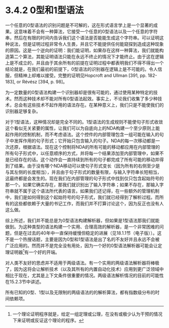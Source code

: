 # 3.4.2 0型和1型语法

一个任意的0型语法的识别问题是不可解的，这在形式语言学上是一个显著的成果。这意味着不会有一种算法，它接受一个任意的0型语法以及一个任意的字符串，然后在有限的时间内告诉我们这个语法是否能能生成这个字符串。可以证明这种说法，但是证明过程非常令人生畏，并且它不能提供任何能窥探到造成这种现象的原因。这是一个逆向的证明：我们能证明，如果存在这样一种算法，我们就能构造第二个算法，其能证明语法只能在永远不终止的情况下才能终止。由于这在逻辑上是不成立的，并且由于其余所有的前提在证明过程中都表明我们不得不得出一个结论就是，在我们最初的前提下，0型语法的识别器在逻辑上是不可能的。令人信服，但精神上却难以接受。完整的证明见Hopcroft and Ullman [391, pp. 182-183], or Révész [394, p. 98]。

为一定数量的0型语法构建一个识别器却是很有可能的，通过使用某种特定的技术。然而这种技术却不能对所有0型语法起效。事实上，不论我们收集了多少种技术，总会有这些技术不起作用的语法存在。在某种意义上，我们只是不能使我们的识别器足够复杂。

对于1型语法，这种情况却是完全不同的。1型语法的生成规则不能使句子形式收敛这个看似无关紧要的属性，让我们可以为自底向上的NDA构建一个至少原则上能起作用的控制机制，而不考虑语法。这个控件的内部管理包含一组可能在输入的句子中发挥作用的句子形式；它开始只包含输入的句子。NDA的每一次移动都是一次还原，根据语法。现在这个控制将NDA的所有可能的移动都应用在内部管理的所有句子形式中，以任意顺序的方式，并将每一个结果添加至内部管理中，如果不是已经存在的话。这个动作会一直持续到所有的句子都完成了所有可能的移动并得到了结果。由于没有哪个NDA移动可以使句子形式变长（因为所有的右侧至少是与其左侧的长度相当），并且由于句子形式的数量有限，与输入字符串长短相当，这最终都是会发生的。现在我们在内部管理的句子形式中找到仅只包含起始符号的那一个。如果它确实存在，那我们就识别出了输入字符串；如果不存在，那输入字符串就不属于这个语法所代表的语言。如果我们还记得，在一些额外的管理机制中，我们是如何得到这个起始符号的句子形式，我们就已经得到了解析过程。而所有的这些都依赖于大量的书记工作，而我们并不打算讨论这个，因为反正也没有人这么做。

综上所述，我们并不能总是为0型语法构建解析器，但如果是1型语法那我们就能做到。为这种类型的语法构建一个实用、合理高效的解析器，是一个非常困难的问题，但是在过去的40年中一直保持缓慢但稳定的进展（见18.1.1节（电子版））。这不是一个热搜话题，主要是因为0型和1型语法是出了名的不友好并且永远不会被广泛应用的。然而并不是完全没有用处，因为一个好的0型语法解析器可能会让定理证明器[^1]有一个好的开端。

对人类不友好的思虑并不适用于两级语法。有一个实用的两级语法解析器将棒极了，因为这将会让解析技术（以及其所有的内置自动化技术）应用到更广泛领域中相比于现在，尤其是上下文条件很重要的情况。两级语法解析情况的目前的可能性在15.2.3节中讲述。

所有已知的0型、1型以及无限制的两级语法的的解析算法，都有指数级分布的时间依赖项。

[^1]: 一个理论证明程序就是，给定一组定理或公理，在没有或极少认为干预的情况下来证明或反证这个理论的程序。

